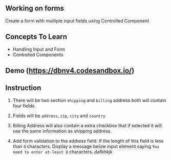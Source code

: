 ## Working on forms

Create a form with multiple input fields using Controlled Component

## Concepts To Learn

- Handling Input and Form
- Controlled Components

## Demo (https://dbnv4.codesandbox.io/)

## Instruction

1. There will be two section `shipping` and `billing` address both will contain four fields.

2. Fields will be `address`, `zip`, `city` and `country`

3. Billing Address will also contain a extra checkbox that if selected it will use the same information as shipping address.

4. Add form validation to the address field. If the length of this field is less than `8` characters. Display a message below input element saying `You need to enter at-least 8` characters.
dafkhkjk
